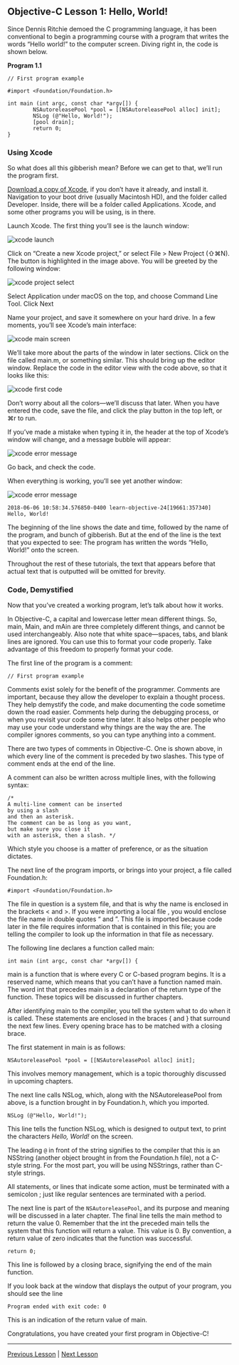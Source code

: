 ## Objective-C Lesson 1: Hello, World!

Since Dennis Ritchie demoed the C programming language, it has been conventional to begin a programming course with a program that writes the words “Hello world!” to the computer screen. Diving right in, the code is shown below.

**Program 1.1**

```objc
// First program example

#import <Foundation/Foundation.h>

int main (int argc, const char *argv[]) {
        NSAutoreleasePool *pool = [[NSAutoreleasePool alloc] init];
        NSLog (@"Hello, World!");
        [pool drain];
        return 0;
}
```

### Using Xcode

So what does all this gibberish mean? Before we can get to that, we’ll run the program first.

[Download a copy of Xcode](https://developer.apple.com/xcode/downloads/), if you don’t have it already, and install it. Navigation to your boot drive (usually Macintosh HD), and the folder called Developer. Inside, there will be a folder called Applications. Xcode, and some other programs you will be using, is in there.

Launch Xcode. The first thing you’ll see is the launch window:

![xcode launch](../image_resources/xcode-launch.png)

Click on “Create a new Xcode project,” or select File > New Project (⇧⌘N). The button is highlighted in the image above. You will be greeted by the following window:

![xcode project select](../image_resources/xcode-project-select.png)

Select Application under macOS on the top, and choose Command Line Tool. Click Next

Name your project, and save it somewhere on your hard drive. In a few moments, you’ll see Xcode’s main interface:

![xcode main screen](../image_resources/xcode-main-screen.png)

We’ll take more about the parts of the window in later sections. Click on the file called main.m, or something similar. This should bring up the editor window. Replace the code in the editor view with the code above, so that it looks like this:

![xcode first code](../image_resources/xcode-first-code.png)

Don’t worry about all the colors—we’ll discuss that later. When you have entered the code, save the file, and click the play button in the top left, or ⌘r to run.

If you’ve made a mistake when typing it in, the header at the top of Xcode’s window will change, and a message bubble will appear:

![xcode error message](../image_resources/xcode-error-message.png)

Go back, and check the code.

When everything is working, you’ll see yet another window:

![xcode error message](../image_resources/xcode-console-log.png)

```
2018-06-06 10:58:34.576850-0400 learn-objective-24[19661:357340] Hello, World!
```

The beginning of the line shows the date and time, followed by the name of the program, and bunch of gibberish. But at the end of the line is the text that you expected to see: The program has written the words “Hello, World!” onto the screen.

Throughout the rest of these tutorials, the text that appears before that actual text that is outputted will be omitted for brevity.

### Code, Demystified

Now that you’ve created a working program, let’s talk about how it works.

In Objective-C, a capital and lowercase letter mean different things. So, main, Main, and mAin are three completely different things, and cannot be used interchangeably. Also note that white space—spaces, tabs, and blank lines are ignored. You can use this to format your code properly. Take advantage of this freedom to properly format your code.

The first line of the program is a comment:

```objc
// First program example
```

Comments exist solely for the benefit of the programmer. Comments are important, because they allow the developer to explain a thought process. They help demystify the code, and make documenting the code sometime down the road easier. Comments help during the debugging process, or when you revisit your code some time later. It also helps other people who may use your code understand why things are the way the are. The compiler ignores comments, so you can type anything into a comment.

There are two types of comments in Objective-C. One is shown above, in which every line of the comment is preceded by two slashes. This type of comment ends at the end of the line.

A comment can also be written across multiple lines, with the following syntax:

```objc
/*
A multi-line comment can be inserted
by using a slash
and then an asterisk.
The comment can be as long as you want,
but make sure you close it
with an asterisk, then a slash. */
```

Which style you choose is a matter of preference, or as the situation dictates.

The next line of the program imports, or brings into your project, a file called Foundation.h:

```
#import <Foundation/Foundation.h>
```

The file in question is a system file, and that is why the name is enclosed in the brackets < and >. If you were importing a local file , you would enclose the file name in double quotes “ and ”. This file is imported because code later in the file requires information that is contained in this file; you are telling the compiler to look up the information in that file as necessary.

The following line declares a function called main:

```objc
int main (int argc, const char *argv[]) {
```

main is a function that is where every C or C-based program begins. It is a reserved name, which means that you can’t have a function named main. The word int that precedes main is a declaration of the return type of the function. These topics will be discussed in further chapters.

After identifying main to the compiler, you tell the system what to do when it is called. These statements are enclosed in the braces { and } that surround the next few lines. Every opening brace has to be matched with a closing brace.

The first statement in main is as follows:

```objc
NSAutoreleasePool *pool = [[NSAutoreleasePool alloc] init];
```

This involves memory management, which is a topic thoroughly discussed in upcoming chapters.

The next line calls NSLog, which, along with the NSAutoreleasePool from above, is a function brought in by Foundation.h, which you imported.

```objc
NSLog (@"Hello, World!");
```

This line tells the function NSLog, which is designed to output text, to print the characters *Hello, World!* on the screen.

The leading `@` in front of the string signifies to the compiler that this is an NSString (another object brought in from the Foundation.h file), not a C-style string. For the most part, you will be using NSStrings, rather than C-style strings.

All statements, or lines that indicate some action, must be terminated with a semicolon ; just like regular sentences are terminated with a period.

The next line is part of the `NSAutoreleasePool`, and its purpose and meaning will be discussed in a later chapter. The final line tells the main method to return the value 0. Remember that the int the preceded main tells the system that this function will return a value. This value is 0. By convention, a return value of zero indicates that the function was successful.

```objc
return 0;
```

This line is followed by a closing brace, signifying the end of the main function.

If you look back at the window that displays the output of your program, you should see the line

```
Program ended with exit code: 0
```

This is an indication of the return value of main.

Congratulations, you have created your first program in Objective-C!

---

[Previous Lesson](40.md) | [Next Lesson](44.md)
